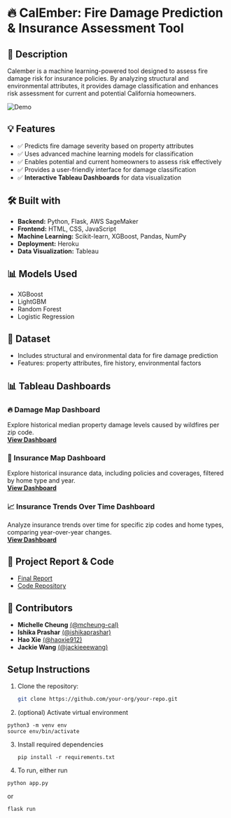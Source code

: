 # 🔥 CalEmber: Fire Damage Prediction & Insurance Assessment Tool



## 📝 Description  
Calember is a machine learning-powered tool designed to assess fire damage risk for insurance policies. By analyzing structural and environmental attributes, it provides damage classification and enhances risk assessment for current and potential California homeowners.

![Demo](https://github.com/cal-ember/cal-ember-mvp/blob/master/cal_ember.gif)

## 💡 Features  
- ✅ Predicts fire damage severity based on property attributes  
- ✅ Uses advanced machine learning models for classification  
- ✅ Enables potential and current homeowners to assess risk effectively  
- ✅ Provides a user-friendly interface for damage classification  
- ✅ **Interactive Tableau Dashboards** for data visualization  

## 🛠️ Built with  
- **Backend:** Python, Flask, AWS SageMaker  
- **Frontend:** HTML, CSS, JavaScript  
- **Machine Learning:** Scikit-learn, XGBoost, Pandas, NumPy  
- **Deployment:** Heroku  
- **Data Visualization:** Tableau  

## 📊 Models Used  
- XGBoost  
- LightGBM  
- Random Forest  
- Logistic Regression  

## 📂 Dataset  
- Includes structural and environmental data for fire damage prediction  
- Features: property attributes, fire history, environmental factors  

## 📊 Tableau Dashboards  
### 🔥 Damage Map Dashboard  
Explore historical median property damage levels caused by wildfires per zip code.  
**[View Dashboard](https://public.tableau.com/views/DS210ACalEmberDamagesMap/DamageMapDashboard)**  

### 🏡 Insurance Map Dashboard  
Explore historical insurance data, including policies and coverages, filtered by home type and year.  
**[View Dashboard](https://public.tableau.com/views/DS210ACalEmberInsuranceMapDashboard/InsuranceMapDashboard)**  

### 📈 Insurance Trends Over Time Dashboard  
Analyze insurance trends over time for specific zip codes and home types, comparing year-over-year changes.  
**[View Dashboard](https://public.tableau.com/views/DS210ACalEmberInsuranceTrendsOverTime/InsuranceTrendsOverTimeDashboard)**  

## 🔗 Project Report & Code  
- [Final Report](link-to-your-report)  
- [Code Repository](link-to-your-code)

## 👥 Contributors  
- **Michelle Cheung** [(@mcheung-cal)](https://github.com/mcheung-cal)  
- **Ishika Prashar** [(@ishikaprashar)](https://github.com/ishikaprashar)  
- **Hao Xie** [(@haoxie912)](https://github.com/haoxie912)  
- **Jackie Wang** [(@jackieeewang)](https://github.com/jackieeewang) 


## Setup Instructions

1. Clone the repository:
   ```bash
   git clone https://github.com/your-org/your-repo.git
   ```

2. (optional) Activate virtual environment
  ```
  python3 -m venv env
  source env/bin/activate
```
3. Install required dependencies
   ```
   pip install -r requirements.txt
   ```
4. To run, either run
```
python app.py
```
or
```
flask run
```

 

